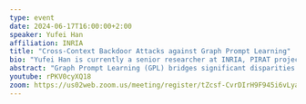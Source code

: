 ```yaml
---
type: event
date: 2024-06-17T16:00:00+2:00
speaker: Yufei Han
affiliation: INRIA
title: "Cross-Context Backdoor Attacks against Graph Prompt Learning"
bio: "Yufei Han is currently a senior researcher at INRIA, PIRAT project team. He is focusing on two topics: 1) adversarial attack and defense of AI techniques and 2) AI-boosted cyber security applications, such as AI-based malware classification. Yufei has over 30 peer-reviewed research publications on top venues and journals of AI and security research, such as ICML, ICLR, AAAI, KDD, ACM CCS, IEEE SP Oakland, Usenix Security and IEEE TDSC. Besides, Yufei also has 15 US patents granted. "
abstract: "Graph Prompt Learning (GPL) bridges significant disparities between pretraining and downstream applications to alleviate the knowledge transfer bottleneck in real-world graph learning. While GPL offers superior effectiveness in graph knowledge transfer and computational efficiency, the security risks posed by backdoor poisoning effects embedded in pretrained models remain largely unexplored. Our study provides a comprehensive analysis of GPL's vulnerability to backdoor attacks. We introduce CrossBA, the first cross-context backdoor attack against GPL, which manipulates only the pretraining phase without requiring knowledge of downstream applications. Our investigation reveals both theoretically and empirically that tuning trigger graphs, combined with prompt transformations, can seamlessly transfer the backdoor threat from pretrained encoders to downstream applications. Through extensive experiments involving 3 representative GPL methods across 5 distinct cross-context scenarios and 5 benchmark datasets of node and graph classification tasks, we demonstrate that CrossBA consistently achieves high attack success rates while preserving the functionality of downstream applications over clean input. We also explore potential countermeasures against CrossBA and conclude that current defenses are insufficient to mitigate CrossBA. Our study highlights the persistent backdoor threats to GPL systems, raising trustworthiness concerns in the practices of GPL techniques."
youtube: rPKV0cyXQ18
zoom: https://us02web.zoom.us/meeting/register/tZcsf-CvrDIrH9F945i6vLyaW_VXPdyJ87EH
---
```

